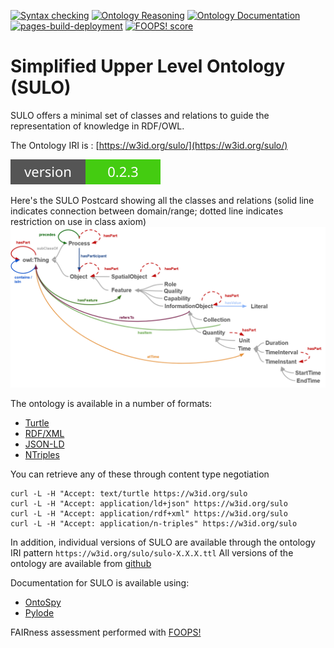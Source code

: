[![Syntax checking](https://github.com/AIDAVA-DEV/sulo/actions/workflows/syntax_check.yml/badge.svg)](https://github.com/AIDAVA-DEV/sulo/actions/workflows/syntax_check.yml)
[![Ontology Reasoning](https://github.com/AIDAVA-DEV/sulo/actions/workflows/reasoning.yml/badge.svg)](https://github.com/AIDAVA-DEV/sulo/actions/workflows/reasoning.yml)
[![Ontology Documentation](https://github.com/AIDAVA-DEV/sulo/actions/workflows/documentation.yml/badge.svg)](https://github.com/AIDAVA-DEV/sulo/actions/workflows/documentation.yml)
[![pages-build-deployment](https://github.com/AIDAVA-DEV/sulo/actions/workflows/pages/pages-build-deployment/badge.svg)](https://github.com/AIDAVA-DEV/sulo/actions/workflows/pages/pages-build-deployment)
[![FOOPS! score](https://aidava-dev.github.io/sulo/foops/foops-badge.svg)](https://aidava-dev.github.io/sulo/foops/foops_result.json)



# Simplified Upper Level Ontology (SULO)

SULO offers a minimal set of classes and relations to guide the representation of knowledge in RDF/OWL.

The Ontology IRI is : [https://w3id.org/sulo/](https://w3id.org/sulo/)

![Ontology Version](version.svg)

Here's the SULO Postcard showing all the classes and relations (solid line indicates connection between domain/range; dotted line indicates restriction on use in class axiom)<br>
<img src="sulo-overview.png" alt="SULO Postcard" width="800">

The ontology is available in a number of formats:
* [Turtle](https://w3id.org/sulo/sulo.ttl)
* [RDF/XML](https://w3id.org/sulo/sulo.owl)
* [JSON-LD](https://w3id.org/sulo/sulo.jsonld)
* [NTriples](https://w3id.org/sulo/sulo.nt)

You can retrieve any of these through content type negotiation
```
curl -L -H "Accept: text/turtle https://w3id.org/sulo
curl -L -H "Accept: application/ld+json" https://w3id.org/sulo
curl -L -H "Accept: application/rdf+xml" https://w3id.org/sulo
curl -L -H "Accept: application/n-triples" https://w3id.org/sulo
```

In addition, individual versions of SULO are available through the ontology IRI pattern ```https://w3id.org/sulo/sulo-X.X.X.ttl```  All versions of the ontology are available from [github](versions/)

Documentation for SULO is available using:
* [OntoSpy](https://aidava-dev.github.io/sulo/ontospy/index.html)
* [Pylode](https://aidava-dev.github.io/sulo/pylode/index.html)

FAIRness assessment performed with [FOOPS!](https://foops.linkeddata.es/FAIR_validator.html)




